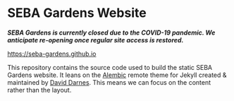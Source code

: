 # SEBA Gardens Website

***SEBA Gardens is currently closed due to the COVID-19 pandemic. We anticipate
re-opening once regular site access is restored.***

<https://seba-gardens.github.io>

This repository contains the source code used to build the static SEBA Gardens
website. It leans on the [Alembic](https://alembic.darn.es/) remote theme for
Jekyll created & maintained by [David Darnes](https://github.com/daviddarnes).
This means we can focus on the content rather than the layout.
